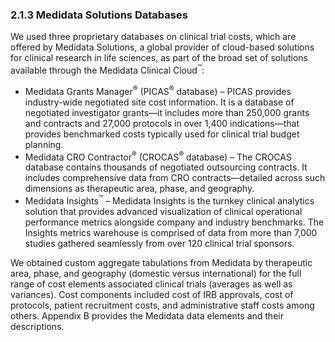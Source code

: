 ### 2.1.3 Medidata Solutions Databases

We used three proprietary databases on clinical trial costs, which are offered by Medidata Solutions, a global provider of cloud-based solutions for clinical research in life sciences, as part of the broad set of solutions available through the Medidata Clinical Cloud<sup>™</sup>:

- Medidata Grants Manager<sup>®</sup> (PICAS<sup>®</sup> database) – PICAS provides industry-wide negotiated site cost information. It is a database of negotiated investigator grants—it includes more than 250,000 grants and contracts and 27,000 protocols in over 1,400 indications—that provides benchmarked costs typically used for clinical trial budget planning.
- Medidata CRO Contractor<sup>®</sup> (CROCAS<sup>®</sup> database) – The CROCAS database contains thousands of negotiated outsourcing contracts. It includes comprehensive data from CRO contracts—detailed across such dimensions as therapeutic area, phase, and geography.
- Medidata Insights<sup>™</sup> – Medidata Insights is the turnkey clinical analytics solution that provides advanced visualization of clinical operational performance metrics alongside company and industry benchmarks. The Insights metrics warehouse is comprised of data from more than 7,000 studies gathered seamlessly from over 120 clinical trial sponsors.

We obtained custom aggregate tabulations from Medidata by therapeutic area, phase, and geography (domestic versus international) for the full range of cost elements associated clinical trials (averages as well as variances). Cost components included cost of IRB approvals, cost of protocols, patient recruitment costs, and administrative staff costs among others. Appendix B provides the Medidata data elements and their descriptions.


